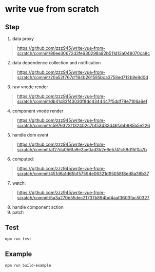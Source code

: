 # write vue from scratch
## Step
1. data proxy
> https://github.com/zzz945/write-vue-from-scratch/commit/86ee30672d3fe630298a92b511d13a048070ca8c
2. data dependence collection and notification
> https://github.com/zzz945/write-vue-from-scratch/commit/20a52f767cf164b261585bca3758ed712b8e8d0d
3. raw vnode render
> https://github.com/zzz945/write-vue-from-scratch/commit/db41c82f43030f8dc4344447f5ddf78e7106a6ef
4. component vnode render
> https://github.com/zzz945/write-vue-from-scratch/commit/c59763231132402c7bf53433d46fabb985b5e226
5. handle dom event
> https://github.com/zzz945/write-vue-from-scratch/commit/a127da056fa9e2ae0ad3b2e6e5741c58d15f0a7b
6. computed:
> https://github.com/zzz945/write-vue-from-scratch/commit/451d6a1d65bf57594e06321d95058f8ed8a36b37
7. watch:
> https://github.com/zzz945/write-vue-from-scratch/commit/5a3a270e55dec21737b894bd4aaf3603fac50327
8. handle component action
9. patch
## Test
```sh
npm run test
```
## Example
```sh
npm run build-example
```